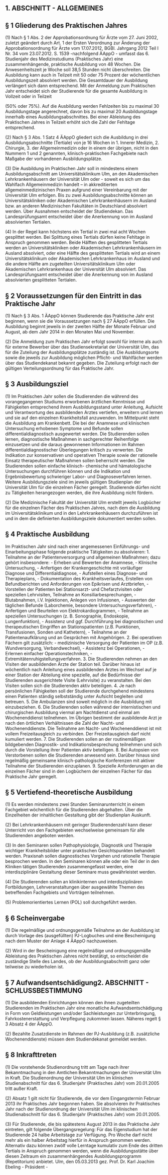 ## 1. ABSCHNITT - ALLGEMEINES



## § 1 Gliederung des Praktischen Jahres

(1) Nach § 1 Abs. 2 der Approbationsordnung für Ärzte vom 27. Juni 2002, zuletzt geändert durch Art. 1 der Ersten Verordnung zur Änderung der Approbationsordnung für Ärzte vom 17.07.2012, BGBl. Jahrgang 2012 Teil I Nr. 34 vom 23.07.2012. S. 1539 -nachfolgend ÄAppO - umfasst das 6. Studienjahr des Medizinstudiums (Praktisches Jahr) eine zusammenhängende, praktische Ausbildung von 48 Wochen. Die Anwesenheitszeit je Woche soll 38,5 Stunden nicht überschreiten. Die Ausbildung kann auch in Teilzeit mit 50 oder 75 Prozent der wöchentlichen Ausbildungszeit absolviert werden. Die Gesamtdauer der Ausbildung verlängert sich dann entsprechend. Mit der Anmeldung zum Praktischen Jahr entscheidet sich der Studierende für die gesamte Ausbildung in Vollzeit oder in Teilzeit

(50% oder 75%). Auf die Ausbildung werden Fehlzeiten bis zu maximal 30 Ausbildungstage angerechnet, davon bis zu maximal 20 Ausbildungstage innerhalb eines Ausbildungsabschnittes. Bei einer Ableistung des Praktischen Jahres in Teilzeit erhöht sich die Zahl der Fehltage entsprechend.

(2) Nach § 3 Abs. 1 Satz 4 ÄAppO gliedert sich die Ausbildung in drei Ausbildungsabschnitte (Tertiale) von je 16 Wochen in 1. Innerer Medizin, 2. Chirurgie, 3. der Allgemeinmedizin oder in einem der übrigen, nicht in den Nummern 1 und 2 genannten, klinisch-praktischen Fachgebiete nach Maßgabe der vorhandenen Ausbildungsplätze.

(3) Die Ausbildung im Praktischen Jahr soll in mindestens einem Ausbildungsabschnitt am Universitätsklinikum Ulm, an den Akademischen Lehrkrankenhäusern der Universität Ulm oder - soweit es sich um das Wahlfach Allgemeinmedizin handelt – in akkreditierten allgemeinmedizinischen Praxen aufgrund einer Vereinbarung mit der Universität Ulm erfolgen. Bis zu zwei Ausbildungsabschnitte können an Universitätskliniken oder Akademischen Lehrkrankenhäusern im Ausland bzw. an anderen Medizinischen Fakultäten in Deutschland absolviert werden. Über Ausnahmen entscheidet der Studiendekan. Das Landesprüfungsamt entscheidet über die Anerkennung von im Ausland absolvierten Tertialen.

(4) In der Regel kann höchstens ein Tertial in zwei mal acht Wochen gesplittet werden. Bei Splittung eines Tertials dürfen keine Fehltage in Anspruch genommen werden. Beide Hälften des gesplitteten Tertials werden an Universitätskliniken oder Akademischen Lehrkrankenhäusern im Ausland absolviert, oder eine Hälfte des gesplitteten Tertials wird an einem Universitätsklinikum oder Akademischen Lehrkrankenhaus im Ausland und die andere Hälfte am zugeteilten Universitätsklinikum Ulm oder Akademischen Lehrkrankenhaus der Universität Ulm absolviert. Das Landesprüfungsamt entscheidet über die Anerkennung von im Ausland absolvierten gesplitteten Tertialen.

## § 2 Voraussetzungen für den Eintritt in das Praktische Jahr

(1) Nach § 3 Abs. 1 ÄAppO können Studierende das Praktische Jahr erst beginnen, wenn sie die Voraussetzungen nach § 27 ÄAppO erfüllen. Die Ausbildung beginnt jeweils in der zweiten Hälfte der Monate Februar und August, ab dem Jahr 2014 in den Monaten Mai und November.

(2) Die Anmeldung zum Praktischen Jahr erfolgt sowohl für interne als auch für externe Bewerber über das Studiensekretariat der Universität Ulm, das für die Zuteilung der Ausbildungsplätze zuständig ist. Die Ausbildungsorte sowie die jeweils zur Ausbildung möglichen Pflicht- und Wahlfächer werden über das Studiendekanat bekannt gegeben. Die Zuteilung erfolgt nach der gültigen Verteilungsordnung für das Praktische Jahr.

## § 3 Ausbildungsziel

(1) Im Praktischen Jahr sollen die Studierenden die während des vorangegangenen Studiums erworbenen ärztlichen Kenntnisse und Fähigkeiten entsprechend ihrem Ausbildungsstand unter Anleitung, Aufsicht und Verantwortung des ausbildenden Arztes vertiefen, erweitern und lernen und sie auf den einzelnen Krankheitsfall anzuwenden. Im Mittelpunkt steht die Ausbildung am Krankenbett. Die bei der Anamnese und klinischen Untersuchung erhobenen Symptome und Befunde sollen differentialdiagnostisch ausgewertet werden. Die Studierenden sollen lernen, diagnostische Maßnahmen in sachgerechter Reihenfolge einzusetzen und die daraus gewonnenen Informationen im Rahmen differentialdiagnostischer Überlegungen kritisch zu verwerten. Die Indikation zur konservativen und operativen Therapie sowie der rationelle Einsatz therapeutischer Maßnahmen sollen beherrscht werden. Die Studierenden sollen einfache klinisch- chemische und hämatologische Untersuchungen durchführen können und die Indikation und Ergebnisbewertung schwieriger Labor- und Diagnoseverfahren lernen. Weitere Ausbildungsziele sind im jeweils gültigen Studienplan der Universität Ulm für die einzelnen Fächer geregelt. Studierende dürfen nicht zu Tätigkeiten herangezogen werden, die ihre Ausbildung nicht fördern.

(2) Die Medizinische Fakultät der Universität Ulm erstellt jeweils Logbücher für die einzelnen Fächer des Praktischen Jahres, nach dem die Ausbildung im Universitätsklinikum und in den Lehrkrankenhäusern durchzuführen ist und in dem die definierten Ausbildungsziele dokumentiert werden sollen.

## § 4 Praktische Ausbildung

Im Praktischen Jahr sind nach einer angemessenen Einführungs- und Einarbeitungsphase folgende praktische Tätigkeiten zu absolvieren: 1. Teilnahme an der Patientenversorgung und allgemeinen Maßnahmen; dazu gehört insbesondere: - Erheben und Bewerten der Anamnese, - Klinische Untersuchung, - Anfertigen der Krankengeschichte mit vorläufiger Diagnose und Differentialdiagnose, - Aufstellen eines Diagnose- und Therapieplans, - Dokumentation des Krankheitsverlaufes, Erstellen von Befundberichten und Anforderungen von Epikrisen und Arztbriefen, - Vorstellen der Patienten bei Stationsarzt- und Chefarztvisiten oder speziellen Lehrvisiten, Teilnahme an Konsiliarbesprechungen, - Blutabnahmen, i.V. Injektionen, Anlegen von Infusionen, - Auswerten der täglichen Befunde (Laborchemie, besondere Untersuchungsverfahren), - Anfertigen und Beurteilen von Elektrokardiogrammen, - Teilnahme an speziellen Untersuchungen (z. B. Sonographie, Endoskopie, Lungenfunktion), - Assistenz und ggf. Durchführung bei diagnostischen und therapeutischen Eingriffen an Stationspatienten (z.B. Punktionen, Transfusionen, Sonden und Kathetern), - Teilnahme an der Patientenaufklärung und an Gesprächen mit Angehörigen. 2. Bei operativen Fächern gilt zusätzlich: - medizinische Versorgung der Patienten im OP (z.B. Wundversorgung, Verbandwechsel), - Assistenz bei Operationen, - Erlernen einfacher Operationstechniken, - Extremitätenruhigstellungsverfahren. 3. Die Studierenden nehmen an den Visiten der ausbildenden Ärzte der Station teil. Darüber hinaus ist wöchentlich nach Anleitung eines ausbildenden Arztes im Wechsel auf je einer Station der Abteilung eine spezielle, auf die Bedürfnisse der Studierenden ausgerichtete Visite (Lehrvisite) zu veranstalten. Bei den Visiten sollen sich die Studierenden aktiv beteiligen. 4. Je nach persönlichen Fähigkeiten soll der Studierende durchgehend mindestens einen Patienten ständig selbstständig unter Aufsicht begleiten und betreuen. 5. Die Ambulanzen sind soweit möglich in die Ausbildung mit einzubeziehen. 6. Die Studierenden sollen während der internistischen und chirurgischen Ausbildung viermal am Nachtdienst und einmal am Wochenenddienst teilnehmen. Im Übrigen bestimmt der ausbildende Arzt je nach den örtlichen Verhältnissen die Zahl der Nacht- und Wochenenddienste. Die Teilnahme am Nacht- und Wochenenddienst ist mit vollem Freizeitausgleich zu verbinden. Der Freizeitausgleich darf nicht kumuliert werden. 7. Die Studierenden sollen an der routinemäßigen bildgebenden Diagnostik- und Indikationsbesprechung teilnehmen und sich durch die Vorstellung ihrer Patienten aktiv beteiligen. 8. Bei Autopsien von Verstorbenen sollen die Studierenden anwesend sein. Darüber hinaus sind regelmäßig gemeinsame klinisch-pathologische Konferenzen mit aktiver Teilnahme der Studierenden einzuplanen. 9. Spezielle Anforderungen an die einzelnen Fächer sind in den Logbüchern der einzelnen Fächer für das Praktische Jahr geregelt.

## § 5 Vertiefend-theoretische Ausbildung

(1) Es werden mindestens zwei Stunden Seminarunterricht in einem Fachgebiet wöchentlich für die Studierenden abgehalten. Über die Einzelheiten der inhaltlichen Gestaltung gibt der Studienplan Auskunft.

(2) Bei Lehrkrankenhäusern mit geringer Studierendenzahl kann dieser Unterricht von den Fachgebieten wechselweise gemeinsam für alle Studierenden angeboten werden.

(3) In den Seminaren sollen Pathophysiologie, Diagnostik und Therapie wichtiger Krankheitsbilder unter praktischen Gesichtspunkten behandelt werden. Praxisnah sollen diagnostisches Vorgehen und rationelle Therapie besprochen werden. In den Seminaren können alle oder ein Teil der in den Kliniken tätigen Studierenden zusammengefasst werden, eine interdisziplinäre Gestaltung dieser Seminare muss gewährleistet werden.

(4) Die Studierenden sollen an klinikinternen und interdisziplinären Fortbildungen, Lehrveranstaltungen über ausgewählte Themen des betreffenden Fachgebiets und Vorträgen teilnehmen.

(5) Problemorientiertes Lernen (POL) soll durchgeführt werden.

## § 6 Scheinvergabe

(1) Die regelmäßige und ordnungsgemäße Teilnahme an der Ausbildung ist durch Vorlage des (ausgefüllten) PJ-Logbuches und eine Bescheinigung nach dem Muster der Anlage 4 ÄAppO nachzuweisen.

(2) Wird in der Bescheinigung eine regelmäßige und ordnungsgemäße Ableistung des Praktischen Jahres nicht bestätigt, so entscheidet die zuständige Stelle des Landes, ob der Ausbildungsabschnitt ganz oder teilweise zu wiederholen ist.

## § 7 Aufwandsentschädigung2. ABSCHNITT - SCHLUSSBESTIMMUNG

(1) Die ausbildenden Einrichtungen können den ihnen zugeteilten Studierenden im Praktischen Jahr eine monatliche Aufwandsentschädigung in Form von Geldleistungen und/oder Sachleistungen zur Unterbringung, Fahrkostenerstattung und Verpflegung zukommen lassen. Näheres regelt § 3 Absatz 4 der ÄAppO.

(2) Bezahlte Zusatzdienste im Rahmen der PJ-Ausbildung (z.B. zusätzliche Wochenenddienste) müssen dem Studiendekanat gemeldet werden.

## § 8 Inkrafttreten

(1) Die vorstehende Studienordnung tritt am Tage nach ihrer Bekanntmachung in den Amtlichen Bekanntmachungen der Universität Ulm in Kraft. Die Studienordnung der Universität Ulm im klinischen Studienabschnitt für das 6. Studienjahr (Praktisches Jahr) vom 20.01.2005 tritt außer Kraft.

(2) Absatz 1 gilt nicht für Studierende, die vor dem Eingangstermin Februar 2013 ihr Praktisches Jahr begonnen haben. Sie absolvieren ihr Praktisches Jahr nach der Studienordnung der Universität Ulm im klinischen Studienabschnitt für das 6. Studienjahr (Praktisches Jahr) vom 20.01.2005.

(3) Für Studierende, die bis spätestens August 2013 in das Praktische Jahr eintreten, gilt folgende Übergangsregelung: Für das Eigenstudium hat der Studierende 24 halbe Arbeitstage zur Verfügung. Pro Woche darf nicht mehr als ein halber Arbeitstag hierfür in Anspruch genommen werden. Alternativ dazu können zwölf volle Lerntage kumulativ zum Ende des dritten Tertials in Anspruch genommen werden, wenn die Ausbildungsstätte über diesen Zeitraum ein zusammenhängendes Ausbildungsprogramm (Repetitorium) anbietet. Ulm, den 05.03.2013 gez. Prof. Dr. Karl Joachim Ebeling - Präsident -


